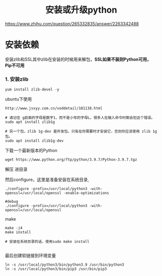 <h1 align="center">安装或升级python</h1>


https://www.zhihu.com/question/265332835/answer/2263342488



# 安装依赖

安装zlib和SSL其中zlib在安装的时候用来解包，**SSL如果不装则Python可用，Pip不可用**

### 1. 安装zlib

```shell
yum install zlib-devel -y
```



ubuntu下使用

```shell
http://www.jsxyy.com.cn/voddetail/181138.html

# 请记住 g前面的字母是数字1，而不是小写的字母L。很多人在输入命令时都会犯这个错误。
sudo apt install zlib1g

# 另一个包，zlib 1g-dev 是开发包。只有在你需要时才安装它，否则你应该使用 zlib 1g 包。
sudo apt install zlib1g-dev
```





下载一个最新版本的Python

```shell
wget https://www.python.org/ftp/python/3.9.7/Python-3.9.7.tgz
```

解压 进目录 

然后configure，这里是准备安装在系统目录,

```shell
./configure -prefix=/usr/local/python3 -with-openssl=/usr/local/openssl -enable-optimizations

#debug 
./configure -prefix=/usr/local/python3 -with-openssl=/usr/local/openssl
```

make

```shell
make -j4
make install 

# 安装在系统目录的话，使用sudo make install


```

最后创建软链接到环境变量

```shell
ln -s /usr/local/python3/bin/python3.9 /usr/bin/python3
ln -s /usr/local/python3/bin/pip3 /usr/bin/pip3
```

